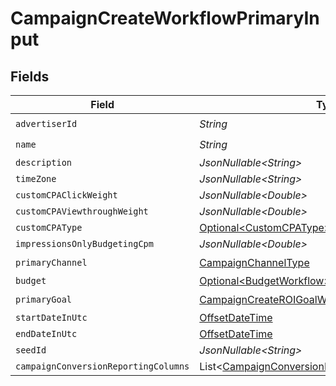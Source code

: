 # CampaignCreateWorkflowPrimaryInput


## Fields

| Field                                                                                                                    | Type                                                                                                                     | Required                                                                                                                 | Description                                                                                                              |
| ------------------------------------------------------------------------------------------------------------------------ | ------------------------------------------------------------------------------------------------------------------------ | ------------------------------------------------------------------------------------------------------------------------ | ------------------------------------------------------------------------------------------------------------------------ |
| `advertiserId`                                                                                                           | *String*                                                                                                                 | :heavy_check_mark:                                                                                                       | N/A                                                                                                                      |
| `name`                                                                                                                   | *String*                                                                                                                 | :heavy_check_mark:                                                                                                       | N/A                                                                                                                      |
| `description`                                                                                                            | *JsonNullable\<String>*                                                                                                  | :heavy_minus_sign:                                                                                                       | N/A                                                                                                                      |
| `timeZone`                                                                                                               | *JsonNullable\<String>*                                                                                                  | :heavy_minus_sign:                                                                                                       | N/A                                                                                                                      |
| `customCPAClickWeight`                                                                                                   | *JsonNullable\<Double>*                                                                                                  | :heavy_minus_sign:                                                                                                       | N/A                                                                                                                      |
| `customCPAViewthroughWeight`                                                                                             | *JsonNullable\<Double>*                                                                                                  | :heavy_minus_sign:                                                                                                       | N/A                                                                                                                      |
| `customCPAType`                                                                                                          | [Optional\<CustomCPAType>](../../models/components/CustomCPAType.md)                                                     | :heavy_minus_sign:                                                                                                       | N/A                                                                                                                      |
| `impressionsOnlyBudgetingCpm`                                                                                            | *JsonNullable\<Double>*                                                                                                  | :heavy_minus_sign:                                                                                                       | N/A                                                                                                                      |
| `primaryChannel`                                                                                                         | [CampaignChannelType](../../models/components/CampaignChannelType.md)                                                    | :heavy_check_mark:                                                                                                       | N/A                                                                                                                      |
| `budget`                                                                                                                 | [Optional\<BudgetWorkflow>](../../models/components/BudgetWorkflow.md)                                                   | :heavy_minus_sign:                                                                                                       | N/A                                                                                                                      |
| `primaryGoal`                                                                                                            | [CampaignCreateROIGoalWorkflow](../../models/components/CampaignCreateROIGoalWorkflow.md)                                | :heavy_check_mark:                                                                                                       | N/A                                                                                                                      |
| `startDateInUtc`                                                                                                         | [OffsetDateTime](https://docs.oracle.com/javase/8/docs/api/java/time/OffsetDateTime.html)                                | :heavy_minus_sign:                                                                                                       | N/A                                                                                                                      |
| `endDateInUtc`                                                                                                           | [OffsetDateTime](https://docs.oracle.com/javase/8/docs/api/java/time/OffsetDateTime.html)                                | :heavy_minus_sign:                                                                                                       | N/A                                                                                                                      |
| `seedId`                                                                                                                 | *JsonNullable\<String>*                                                                                                  | :heavy_minus_sign:                                                                                                       | N/A                                                                                                                      |
| `campaignConversionReportingColumns`                                                                                     | List\<[CampaignConversionReportingColumnWorkflow](../../models/components/CampaignConversionReportingColumnWorkflow.md)> | :heavy_minus_sign:                                                                                                       | N/A                                                                                                                      |